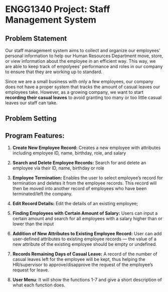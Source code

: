 # ENGG1340 Project: Staff Management System
## Problem Statement
Our staff management system aims to collect and organize our employees' personal information to help our Human Resources Department move, store, or view information about the employee in an efficient way. This way, we are able to keep track of empolyees' performance and roles in our company to ensure that they are working up to standard.

Since we are a small business with only a few employees, our company does not have a proper system that tracks the amount of casual leaves our employees take. However, as a growing company, we want to start **recording their casual leaves** to avoid granting too many or too little casual leaves our staff can take.

## Problem Setting






## **Program Features:**

1. **Create New Employee Record:** Creates a new employee with attributes including employee ID, name, birthday, role, and salary

2. **Search and Delete Employee Records:** Search for and delete an employee via their ID, name, birthday or role

3. **Employee Termination:** Enables the user to select employee’s record for termination and deletes it from the employee records. This record will then be moved into another record of employees who have been terminated/left the company.

4. **Edit Record Details:** Edit the details of an existing employee;

5. **Finding Employees with Certain Amount of Salary:** Users can input a certain amount and search for all employees with a salary higher than or lower than the input

6. **Addition of New Attributes to Existing Employee Record:** User can add user-defined attributes to existing employee records —  the value of a new attribute of the existing employee should be empty or undefined.

7. **Records Remaining Days of Casual Leave:** A record of the number of casual leaves left for the employee will be kept, thus helping the HR/supervisor to approve/disapprove the request of the employee’s request for leave.

8. **User Menu**:  It will show the functions 1-7 and give a short description of what each function does.

